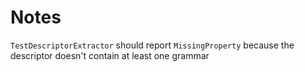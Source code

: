 # Notes

`TestDescriptorExtractor` should report `MissingProperty` because the descriptor doesn't contain at least one grammar
